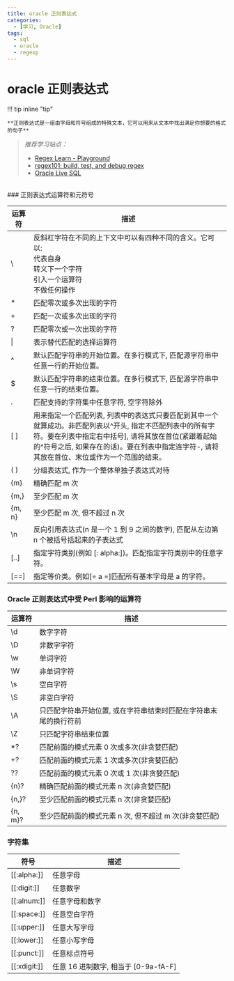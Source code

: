 ```yaml
---
title: oracle 正则表达式
categories:
  - [学习, Oracle]
tags:
  - sql
  - oracle
  - regexp
---
```


# oracle 正则表达式
!!! tip inline "tip"

    **正则表达式是一组由字母和符号组成的特殊文本，它可以用来从文本中找出满足你想要的格式的句子**


>*推荐学习站点：*
> 
>- [Regex Learn - Playground](https://regexlearn.com/zh-cn/playground)
>- [regex101: build, test, and debug regex](https://regex101.com/)
>- [Oracle Live SQL](https://livesql.oracle.com/apex/f?p=590:1:5368669717156:::RP::)

<br>
### 正则表达式运算符和元符号

| 运算符 | 描述                                                         |
| ------ | ------------------------------------------------------------ |
| \      | 反斜杠字符在不同的上下文中可以有四种不同的含义。它可以: <br> 代表自身 <br> 转义下一个字符 <br> 引入一个运算符 <br> 不做任何操作 |
| *      | 匹配零次或多次出现的字符                                     |
| +      | 匹配一次或多次出现的字符                                     |
| ?      | 匹配零次或一次出现的字符                                     |
| \|     | 表示替代匹配的选择运算符                                     |
| ^      | 默认匹配字符串的开始位置。在多行模式下, 匹配源字符串中任意一行的开始位置。 |
| $      | 默认匹配字符串的结束位置。在多行模式下, 匹配源字符串中任意一行的结束位置。 |
| .      | 匹配支持的字符集中任意字符, 空字符除外                        |
| [ ]    | 用来指定一个匹配列表, 列表中的表达式只要匹配到其中一个就算成功。非匹配列表以\^开头, 指定不匹配列表中的所有字符。要在列表中指定右中括号], 请将其放在首位(紧跟着起始的^符号之后, 如果存在的话)。要在列表中指定连字符-, 请将其放在首位、末位或作为一个范围的结束。 |
| ( )    | 分组表达式, 作为一个整体单独子表达式对待                      |
| {m}    | 精确匹配 m 次                                                  |
| {m,}   | 至少匹配 m 次                                                  |
| {m, n}  | 至少匹配 m 次, 但不超过 n 次                                      |
| \n     | 反向引用表达式(n 是一个 1 到 9 之间的数字), 匹配从左边第 n 个被括号括起来的子表达式 |
| [..]   | 指定字符类别(例如 [: alpha:])。匹配指定字符类别中的任意字符。  |
| [==]   | 指定等价类。例如[= a =]匹配所有基本字母是 a 的字符。             |

### Oracle 正则表达式中受 Perl 影响的运算符

| 运算符 | 描述                                                         |
| ------ | ------------------------------------------------------------ |
| \d     | 数字字符                                                     |
| \D     | 非数字字符                                                   |
| \w     | 单词字符                                                     |
| \W     | 非单词字符                                                   |
| \s     | 空白字符                                                     |
| \S     | 非空白字符                                                   |
| \A     | 只匹配字符串开始位置, 或在字符串结束时匹配在字符串末尾的换行符前 |
| \Z     | 只匹配字符串结束位置                                         |
| *?     | 匹配前面的模式元素 0 次或多次(非贪婪匹配)                      |
| +?     | 匹配前面的模式元素 1 次或多次(非贪婪匹配)                      |
| ??     | 匹配前面的模式元素 0 次或 1 次(非贪婪匹配)                       |
| {n}?   | 精确匹配前面的模式元素 n 次(非贪婪匹配)                        |
| {n,}?  | 至少匹配前面的模式元素 n 次(非贪婪匹配)                        |
| {n, m}? | 至少匹配前面的模式元素 n 次, 但不超过 m 次(非贪婪匹配)            |

### 字符集

| 符号         | 描述                             |
| ------------ | -------------------------------- |
| [[:alpha:]]  | 任意字母                         |
| [[:digit:]]  | 任意数字                         |
| [[:alnum:]]  | 任意字母和数字                   |
| [[:space:]]  | 任意空白字符                     |
| [[:upper:]]  | 任意大写字母                     |
| [[:lower:]]  | 任意小写字母                     |
| [[:punct:]]  | 任意标点符号                     |
| [[:xdigit:]] | 任意 16 进制数字, 相当于 [0-9a-fA-F] |
